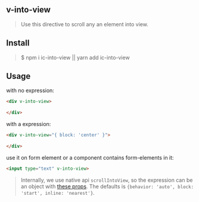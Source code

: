 ## v-into-view
> Use this directive to scroll any an element into view.

## Install
>$ npm i ic-into-view || yarn add ic-into-view

## Usage

with no expression:
``` html
<div v-into-view>
    
</div>
```

with a expression:
``` html
<div v-into-view="{ block: 'center' }">
    
</div>
```
use it on form element or a component contains form-elements in it:
```html
<input type="text" v-into-view>
```
> Internally, we use native api `scrollIntoView`, so the expression can be an object with [these props](https://developer.mozilla.org/en-US/docs/Web/API/Element/scrollIntoView). The defaults is `{behavior: 'auto', block: 'start', inline: 'nearest'}`.